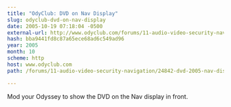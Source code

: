 ```yaml
---
title: "OdyClub: DVD on Nav Display"
slug: odyclub-dvd-on-nav-display
date: 2005-10-19 07:18:04 -0500
external-url: http://www.odyclub.com/forums/11-audio-video-security-navigation/24842-dvd-2005-nav-display-yes.html
hash: bba9441fd8c87a65ece68ad6c549ad96
year: 2005
month: 10
scheme: http
host: www.odyclub.com
path: /forums/11-audio-video-security-navigation/24842-dvd-2005-nav-display-yes.html

---
```


Mod your Odyssey to show the DVD on the Nav display in front.
